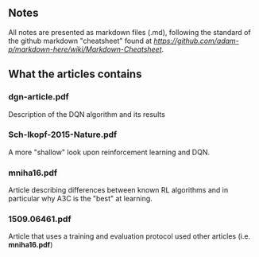## Notes

All notes are presented as markdown files (.md), following the standard
of the github markdown "cheatsheet" found at 
_https://github.com/adam-p/markdown-here/wiki/Markdown-Cheatsheet_.

## What the articles contains

### dgn-article.pdf

Description of the DQN algorithm and its results

### Sch-lkopf-2015-Nature.pdf

A more "shallow" look upon reinforcement learning and DQN.

### mniha16.pdf

Article describing differences between known RL algorithms and
in particular why A3C is the "best" at learning.

### 1509.06461.pdf

Article that uses a training and evaluation protocol used other articles
(i.e. __mniha16.pdf__)
